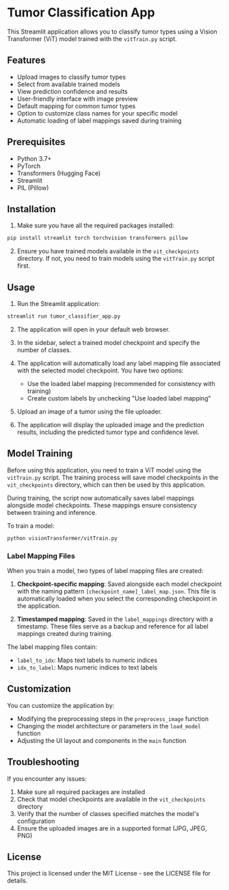 # Tumor Classification App

This Streamlit application allows you to classify tumor types using a Vision Transformer (ViT) model trained with the `vitTrain.py` script.

## Features

- Upload images to classify tumor types
- Select from available trained models
- View prediction confidence and results
- User-friendly interface with image preview
- Default mapping for common tumor types
- Option to customize class names for your specific model
- Automatic loading of label mappings saved during training

## Prerequisites

- Python 3.7+
- PyTorch
- Transformers (Hugging Face)
- Streamlit
- PIL (Pillow)

## Installation

1. Make sure you have all the required packages installed:

```bash
pip install streamlit torch torchvision transformers pillow
```

2. Ensure you have trained models available in the `vit_checkpoints` directory. If not, you need to train models using the `vitTrain.py` script first.

## Usage

1. Run the Streamlit application:

```bash
streamlit run tumor_classifier_app.py
```

2. The application will open in your default web browser.

3. In the sidebar, select a trained model checkpoint and specify the number of classes.

4. The application will automatically load any label mapping file associated with the selected model checkpoint. You have two options:
   - Use the loaded label mapping (recommended for consistency with training)
   - Create custom labels by unchecking "Use loaded label mapping"

5. Upload an image of a tumor using the file uploader.

6. The application will display the uploaded image and the prediction results, including the predicted tumor type and confidence level.

## Model Training

Before using this application, you need to train a ViT model using the `vitTrain.py` script. The training process will save model checkpoints in the `vit_checkpoints` directory, which can then be used by this application.

During training, the script now automatically saves label mappings alongside model checkpoints. These mappings ensure consistency between training and inference.

To train a model:

```bash
python visionTransformer/vitTrain.py
```

### Label Mapping Files

When you train a model, two types of label mapping files are created:

1. **Checkpoint-specific mapping**: Saved alongside each model checkpoint with the naming pattern `[checkpoint_name]_label_map.json`. This file is automatically loaded when you select the corresponding checkpoint in the application.

2. **Timestamped mapping**: Saved in the `label_mappings` directory with a timestamp. These files serve as a backup and reference for all label mappings created during training.

The label mapping files contain:
- `label_to_idx`: Maps text labels to numeric indices
- `idx_to_label`: Maps numeric indices to text labels

## Customization

You can customize the application by:

- Modifying the preprocessing steps in the `preprocess_image` function
- Changing the model architecture or parameters in the `load_model` function
- Adjusting the UI layout and components in the `main` function

## Troubleshooting

If you encounter any issues:

1. Make sure all required packages are installed
2. Check that model checkpoints are available in the `vit_checkpoints` directory
3. Verify that the number of classes specified matches the model's configuration
4. Ensure the uploaded images are in a supported format (JPG, JPEG, PNG)

## License

This project is licensed under the MIT License - see the LICENSE file for details. 